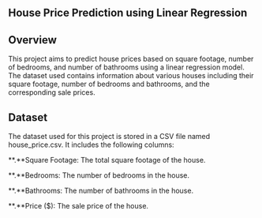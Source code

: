 **House Price Prediction using Linear Regression**
-----------------------------------------------------------------
**Overview**
-----------------------------------------------------------------
This project aims to predict house prices based on square footage, number of bedrooms, and number of bathrooms using a linear regression model. The dataset used contains information about various houses including their square footage, number of bedrooms and bathrooms, and the corresponding sale prices.

**Dataset**
-----------------------------------------------------------------
The dataset used for this project is stored in a CSV file named house_price.csv. It includes the following columns:

**.**Square Footage: The total square footage of the house.

**.**Bedrooms: The number of bedrooms in the house.

**.**Bathrooms: The number of bathrooms in the house.

**.**Price ($): The sale price of the house.
